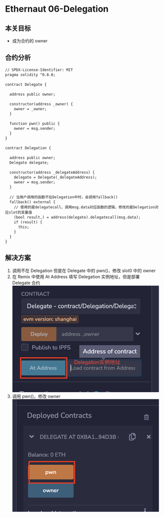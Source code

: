 # Ethernaut 06-Delegation

## 本关目标

- 成为合约的 owner

## 合约分析

```solidity
// SPDX-License-Identifier: MIT
pragma solidity ^0.8.0;

contract Delegate {

  address public owner;

  constructor(address _owner) {
    owner = _owner;
  }

  function pwn() public {
    owner = msg.sender;
  }
}

contract Delegation {

  address public owner;
  Delegate delegate;

  constructor(address _delegateAddress) {
    delegate = Delegate(_delegateAddress);
    owner = msg.sender;
  }

  // 当用户调用的函数不在Delegation中时，会调用fallback()
  fallback() external {
    // 使用的是delegatecall，调用msg.data对应函数的逻辑，修改的是Delegation对应slot的变量值
    (bool result,) = address(delegate).delegatecall(msg.data);
    if (result) {
      this;
    }
  }
}
```

## 解决方案

1. 调用不在 Delegation 但是在 Delegate 中的 pwn()，修改 slot0 中的 owner
2. 在 Remix 中使用 At Address 填写 Delegation 实例地址，但是部署 Delegate 合约  
   ![delegation-deploy](./picture/Delegation-deploy.png)
3. 调用 pwn()，修改 owner  
   ![pwn](./picture/pwn.png)
